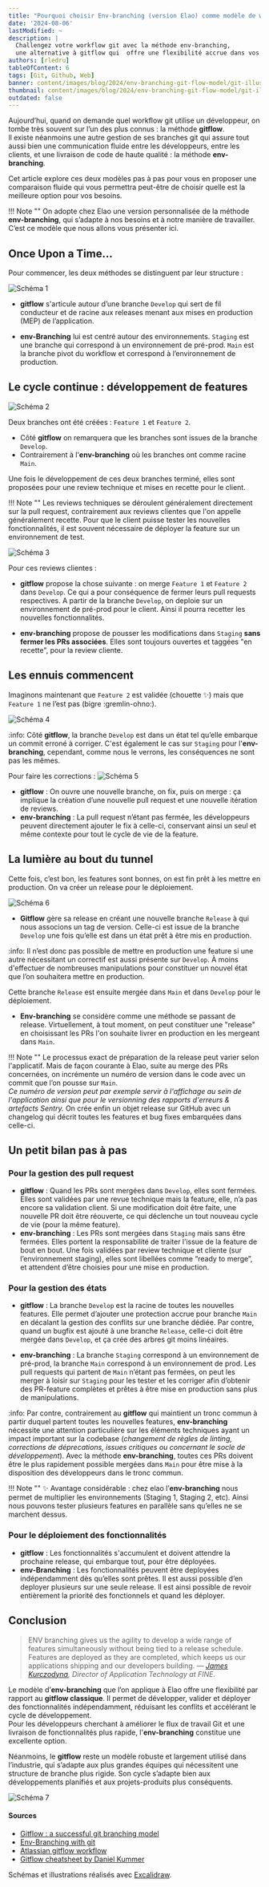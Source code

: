 ```yaml
---
title: "Pourquoi choisir Env-branching (version Elao) comme modèle de workflow git ?"
date: '2024-08-06'
lastModified: ~
description: |
  Challengez votre workflow git avec la méthode env-branching, 
  une alternative à gitflow qui  offre une flexibilité accrue dans vos déploiements.
authors: [rledru]
tableOfContent: 6
tags: [Git, Github, Web]
banner: content/images/blog/2024/env-branching-git-flow-model/git-illustration.png
thumbnail: content/images/blog/2024/env-branching-git-flow-model/git-illustration.png
outdated: false
---
```


Aujourd’hui, quand on demande quel workflow git utilise un développeur, on tombe très souvent sur l’un des plus connus : la méthode **gitflow**.  
ll existe néanmoins une autre gestion de ses branches git qui assure tout aussi bien une communication fluide entre les développeurs, entre les clients, et une livraison de code de haute qualité : la méthode **env-branching**.

Cet article explore ces deux modèles pas à pas pour vous en proposer une comparaison fluide qui vous permettra peut-être de choisir quelle est la meilleure option pour vos besoins.

!!! Note ""
    On adopte chez Elao une version personnalisée de la méthode **env-branching**, qui s’adapte à nos besoins et à notre manière de travailler. 
    C’est ce modèle que nous allons vous présenter ici.

## Once Upon a Time... 

Pour commencer, les deux méthodes se distinguent par leur structure : 

![Schéma 1](content/images/blog/2024/env-branching-git-flow-model/schema_1.svg)

- **gitflow** s'articule autour d’une branche `Develop` qui sert de fil conducteur et de racine aux releases menant aux mises en production (MEP) de l’application.

- **env-Branching** lui est centré autour des environnements. `Staging` est une branche qui correspond à un environnement de pré-prod. `Main` est la branche pivot du workflow et correspond à l’environnement de production.

## Le cycle continue : développement de features

![Schéma 2](content/images/blog/2024/env-branching-git-flow-model/schema_2.svg)

Deux branches ont été créées : `Feature 1` et `Feature 2`.
- Côté **gitflow** on remarquera que les branches sont issues de la branche `Develop`.
- Contrairement à l'**env-branching** où les branches ont comme racine `Main`.

Une fois le développement de ces deux branches terminé, elles sont proposées pour une review technique et mises en recette pour le client.

!!! Note ""
    Les reviews techniques se déroulent généralement directement sur la pull request, contrairement aux reviews clientes que l'on
    appelle généralement recette. Pour que le client puisse tester les nouvelles fonctionnalités, il est souvent nécessaire de déployer la feature sur un environnement de test.

![Schéma 3](content/images/blog/2024/env-branching-git-flow-model/schema_3.svg)

Pour ces reviews clientes :
- **gitflow** propose la chose suivante : on merge `Feature 1` et `Feature 2` dans `Develop`. Ce qui a pour conséquence de fermer leurs pull requests respectives.
  A partir de la branche `Develop`, on deploie sur un environnement de pré-prod pour le client. Ainsi il pourra recetter les nouvelles fonctionnalités.

- **env-branching** propose de pousser les modifications dans `Staging` **sans fermer les PRs associées**. Elles sont toujours ouvertes et taggées "en recette", pour la review cliente.

## Les ennuis commencent 

Imaginons maintenant que `Feature 2` est validée (chouette :sparkles:) mais que `Feature 1` ne l’est pas (bigre :gremlin-ohno:).

![Schéma 4](content/images/blog/2024/env-branching-git-flow-model/schema_4.svg)

:info: Côté **gitflow**, la branche `Develop` est dans un état tel qu’elle embarque un commit erroné à corriger. 
C'est également le cas sur `Staging` pour l'**env-branching**, cependant, comme nous le verrons, les conséquences ne sont pas les mêmes.

Pour faire les corrections :
![Schéma 5](content/images/blog/2024/env-branching-git-flow-model/schema_5.svg)

- **gitflow** : On ouvre une nouvelle branche, on fix, puis on merge : ça implique la création d’une nouvelle pull request et une nouvelle itération de reviews. 
- **env-branching** : La pull request n’étant pas fermée, les développeurs peuvent directement ajouter le fix à celle-ci, conservant ainsi un seul et même contexte pour tout le cycle de vie de la feature.


## La lumière au bout du tunnel
Cette fois, c’est bon, les features sont bonnes, on est fin prêt à les mettre en production. On va créer un release pour le déploiement.

![Schéma 6](content/images/blog/2024/env-branching-git-flow-model/schema_6.svg)


- **Gitflow** gère sa release en créant une nouvelle branche `Release` à qui nous associons un tag de version. 
Celle-ci est issue de la branche `Develop` une fois qu’elle est dans un état prêt à être mis en production. 

:info: Il n’est donc pas possible de mettre en production une feature si une autre nécessitant un correctif  est aussi présente sur `Develop`.
À moins d'effectuer de nombreuses manipulations pour constituer un nouvel état que l’on souhaitera mettre en production.

Cette branche `Release` est ensuite mergée dans `Main` et dans `Develop` pour le déploiement.

- **Env-branching** se considère comme une méthode se passant de release. 
Virtuellement, à tout moment, on peut constituer une "release" en choisissant les PRs l'on souhaite livrer en production en les mergeant dans `Main`.

!!! Note ""
    Le processus exact de préparation de la release peut varier selon l'applicatif.
    Mais de façon courante à Elao, suite au merge des PRs concernées, on incrémente un numéro de version dans le code avec un commit que l’on pousse sur `Main`.  
    _Ce numéro de version peut par exemple servir à l'affichage au sein de l'application ainsi que pour le versionning des rapports d'erreurs & artefacts Sentry._
    On crée enfin un objet release sur GitHub avec un changelog qui décrit toutes les features et bug fixes embarquées dans celle-ci.

## Un petit bilan pas à pas

### Pour la gestion des pull request 

- **gitflow** :  Quand les PRs sont mergées dans `Develop`, elles sont fermées. Elles sont validées par une revue technique mais la feature, elle, n’a pas encore sa validation client. 
    Si une modification doit être faite, une nouvelle PR doit être réouverte, ce qui déclenche un tout nouveau cycle de vie (pour la même feature).
- **env-branching** : Les PRs sont mergées dans `Staging` mais sans être fermées. Elles portent la responsabilité de traiter l’issue de la feature de bout en bout. 
Une fois validées par review technique et cliente (sur l’environnement staging), elles sont libellées comme “ready to merge”, et attendent d’être choisies pour une mise en production.

### Pour la gestion des états 

- **gitflow** : La branche `Develop` est la racine de toutes les nouvelles features. Elle permet d’ajouter une protection accrue pour branche `Main` en décalant la gestion des conflits sur une branche dédiée.
Par contre, quand un bugfix est ajouté à une branche `Release`, celle-ci doit être mergée dans `Develop`, et ça crée des arbres git moins linéaires. 

- **env-branching** : La branche `Staging` correspond à un environnement de pré-prod, la branche `Main` correspond à un environnement de prod. 
Les pull requests qui partent de `Main` n’étant pas fermées, on peut les merger à loisir sur `Staging` pour les tester et les corriger afin d’obtenir des PR-feature complètes et prêtes à être mise en production sans plus de manipulations. 

:info: Par contre, contrairement au **gitflow** qui maintient un tronc commun à partir duquel partent toutes les nouvelles features, **env-branching** nécessite une attention particulière sur les éléments techniques ayant un impact important sur la codebase (_changement de règles de linting, corrections de déprecations, issues critiques ou concernant le socle de développement_). 
Avec la méthode **env-branching**, toutes ces PRs doivent être le plus rapidement possible mergées dans `Main` pour être mise à la disposition des développeurs dans le tronc commun.  

!!! Note ""
    :sparkles: Avantage considérable : chez elao l’**env-branching** nous permet de multiplier les environnements (Staging 1, Staging 2, etc).
    Ainsi nous pouvons tester plusieurs features en parallèle sans qu’elles ne se marchent dessus.

### Pour le déploiement des fonctionnalités

- **gitflow** : Les fonctionnalités s'accumulent et doivent attendre la prochaine release, qui embarque tout, pour être déployées.
- **env-Branching** : Les fonctionnalités peuvent être deployées indépendamment dès qu’elles sont prêtes. Il est aussi possible d’en deployer plusieurs sur une seule release. Il est ainsi possible de revoir entièrement la priorité des fonctionnels et quand les déployer.


## Conclusion

> ENV branching gives us the agility to develop a wide range of features simultaneously without being tied to a release schedule. Features are deployed as they are completed, which keeps us our applications shipping and our developers building.
> <cite>— [James Kurczodyna](https://www.wearefine.com/news/insights/env-branching-with-git/), Director of Application Technology at FINE.

Le modèle d’**env-branching** que l’on applique à Elao offre une flexibilité par rapport au **gitflow classique**. Il permet de développer, valider et déployer des fonctionnalités indépendamment, réduisant les conflits et accélérant le cycle de développement.  
Pour les développeurs cherchant à améliorer le flux de travail Git et une livraison de fonctionnalités plus rapide, l'**env-branching** constitue une excellente option.

Néanmoins, le **gitflow** reste un modèle robuste et largement utilisé dans l’industrie, qui s’adapte aux plus grandes équipes qui nécessitent une structure de branche plus rigide. Son cycle s’adapte bien aux développements planifiés et aux projets-produits plus conséquents. 

![Schéma 7](content/images/blog/2024/env-branching-git-flow-model/schema_7.svg)

#### Sources

- [Gitflow : a successful git branching model](https://nvie.com/posts/a-successful-git-branching-model/)
- [Env-Branching with git](https://www.wearefine.com/news/insights/env-branching-with-git/)
- [Atlassian gitflow workflow](https://www.atlassian.com/git/tutorials/comparing-workflows/gitflow-workflow)
- [Gitflow cheatsheet by Daniel Kummer](https://danielkummer.github.io/git-flow-cheatsheet/)

Schémas et illustrations réalisés avec [Excalidraw](https://excalidraw.com/).
